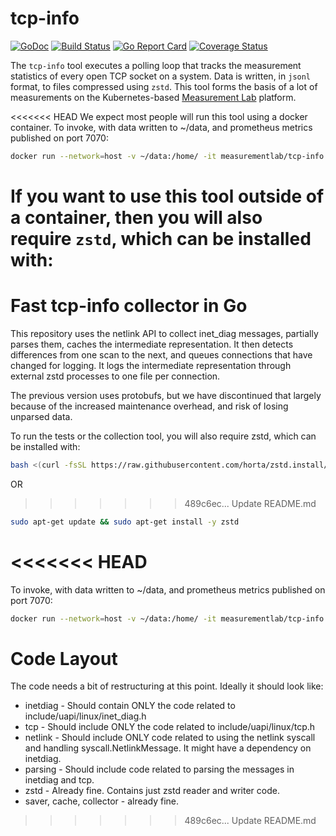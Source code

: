 # tcp-info

[![GoDoc](https://godoc.org/github.com/m-lab/tcp-info?status.svg)](https://godoc.org/github.com/m-lab/tcp-info) [![Build Status](https://travis-ci.org/m-lab/tcp-info.svg?branch=master)](https://travis-ci.org/m-lab/tcp-info) [![Go Report Card](https://goreportcard.com/badge/github.com/m-lab/tcp-info)](https://goreportcard.com/report/github.com/m-lab/tcp-info) [![Coverage Status](https://coveralls.io/repos/m-lab/tcp-info/badge.svg?branch=master)](https://coveralls.io/github/m-lab/tcp-info?branch=master)

The `tcp-info` tool executes a polling loop that tracks the measurement statistics of every open TCP socket on a system.  Data is written, in `jsonl` format, to files compressed using `zstd`.  This tool forms the basis of a lot of measurements on the Kubernetes-based [Measurement Lab](https://measurementlab.net) platform.

<<<<<<< HEAD
We expect most people will run this tool using a
docker container.  To invoke, with data written to ~/data, and prometheus
metrics published on port 7070:

```bash
docker run --network=host -v ~/data:/home/ -it measurementlab/tcp-info -prom=7070
```

If you want to use this tool outside of a container, then you will also require
`zstd`, which can be installed with:
=======
# Fast tcp-info collector in Go

This repository uses the netlink API to collect inet_diag messages, partially parses them, caches the intermediate representation.
It then detects differences from one scan to the next, and queues connections that have changed for logging.
It logs the intermediate representation through external zstd processes to one file per connection.

The previous version uses protobufs, but we have discontinued that largely because of the increased maintenance overhead, and risk of losing unparsed data.

To run the tests or the collection tool, you will also require zstd, which can be installed with:

```bash
bash <(curl -fsSL https://raw.githubusercontent.com/horta/zstd.install/master/install)
```

OR
>>>>>>> 489c6ec... Update README.md

```bash
sudo apt-get update && sudo apt-get install -y zstd
```
<<<<<<< HEAD
=======


To invoke, with data written to ~/data, and prometheus metrics published on port
7070:
```bash
docker run --network=host -v ~/data:/home/ -it measurementlab/tcp-info -prom=7070
```

# Code Layout

The code needs a bit of restructuring at this point.  Ideally it should look like:

* inetdiag - Should contain ONLY the code related to include/uapi/linux/inet_diag.h
* tcp - Should include ONLY the code related to include/uapi/linux/tcp.h
* netlink - Should include ONLY code related to using the netlink syscall and handling syscall.NetlinkMessage.  It might have a dependency on inetdiag.
* parsing - Should include code related to parsing the messages in inetdiag and tcp.
* zstd - Already fine.  Contains just zstd reader and writer code.
* saver, cache, collector - already fine.

>>>>>>> 489c6ec... Update README.md
